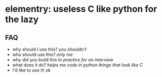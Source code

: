 # elementry: useless C like python for the lazy

## FAQ
 * why should I use this? *you shouldn't*
 * who should use this? *only me*
 * why did you build this *to practice for an interview*
 * what does it do? *helps me code in python things that look like C*
 * I'd like to use it! *ok*
